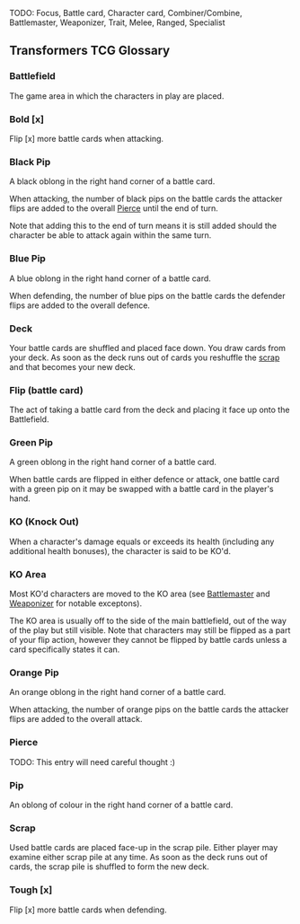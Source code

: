<a name='glossary'></a>

TODO: Focus, Battle card, Character card, Combiner/Combine, Battlemaster, Weaponizer, Trait, Melee, Ranged, Specialist

## Transformers TCG Glossary

### Battlefield

The game area in which the characters in play are placed. 

### Bold [x]

Flip [x] more battle cards when attacking. 

### Black Pip

A black oblong in the right hand corner of a battle card.

When attacking, the number of black pips on the battle cards the attacker flips are added to the overall <a href="#pierce">Pierce</a> until the end of turn. 

Note that adding this to the end of turn means it is still added should the character be able to attack again within the same turn. 

### Blue Pip

A blue oblong in the right hand corner of a battle card.

When defending, the number of blue pips on the battle cards the defender flips are added to the overall defence.

### Deck

Your battle cards are shuffled and placed face down. You draw cards from your deck. As soon as the deck runs out of cards you reshuffle the <a href="#scrap">scrap</a> and that becomes your new deck. 

### Flip (battle card)

The act of taking a battle card from the deck and placing it face up onto the Battlefield. 

### Green Pip

A green oblong in the right hand corner of a battle card.

When battle cards are flipped in either defence or attack, one battle card with a green pip on it may be swapped with a battle card in the player's hand.

### KO (Knock Out)

When a character's damage equals or exceeds its health (including any additional health bonuses), the character is said to be KO'd.

### KO Area

Most KO'd characters are moved to the KO area (see <a href="#battlemaster">Battlemaster</a> and <a href="#weaponizer">Weaponizer</a> for notable exceptons). 

The KO area is usually off to the side of the main battlefield, out of the way of the play but still visible. Note that characters may still be flipped as a part of your flip action, however they cannot be flipped by battle cards unless a card specifically states it can. 

### Orange Pip

An orange oblong in the right hand corner of a battle card.

When attacking, the number of orange pips on the battle cards the attacker flips are added to the overall attack.

### Pierce

TODO: This entry will need careful thought :)

### Pip

An oblong of colour in the right hand corner of a battle card.

### Scrap

Used battle cards are placed face-up in the scrap pile. Either player may examine either scrap pile at any time. As soon as the deck runs out of cards, the scrap pile is shuffled to form the new deck. 

### Tough [x]

Flip [x] more battle cards when defending. 
